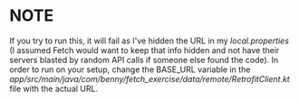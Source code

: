 # NOTE
If you try to run this, it will fail as I've hidden the URL in my *local.properties* (I assumed Fetch would want to keep that info hidden and not have their servers blasted by random API calls if someone else found the code). 
In order to run on your setup, change the BASE_URL variable in the *app/src/main/java/com/benny/fetch_exercise/data/remote/RetrofitClient.kt* file with the actual URL.
